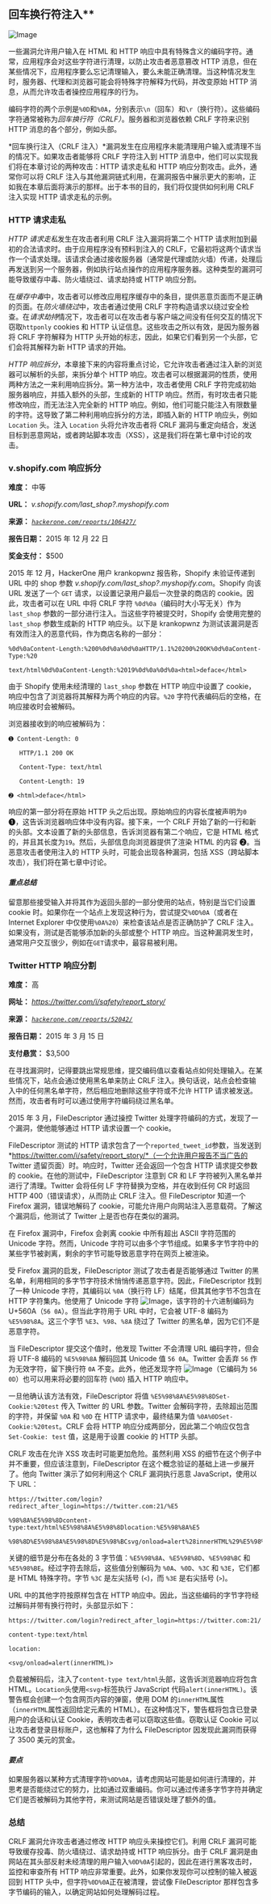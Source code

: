 ## 回车换行符注入**

![Image](img/common.jpg)

一些漏洞允许用户输入在 HTML 和 HTTP 响应中具有特殊含义的编码字符。通常，应用程序会对这些字符进行清理，以防止攻击者恶意篡改 HTTP 消息，但在某些情况下，应用程序要么忘记清理输入，要么未能正确清理。当这种情况发生时，服务器、代理和浏览器可能会将特殊字符解释为代码，并改变原始 HTTP 消息，从而允许攻击者操控应用程序的行为。

编码字符的两个示例是`%0D`和`%0A`，分别表示`\n`（回车）和`\r`（换行符）。这些编码字符通常被称为*回车换行符（CRLF）*。服务器和浏览器依赖 CRLF 字符来识别 HTTP 消息的各个部分，例如头部。

*回车换行注入（CRLF 注入）*漏洞发生在应用程序未能清理用户输入或清理不当的情况下。如果攻击者能够将 CRLF 字符注入到 HTTP 消息中，他们可以实现我们将在本章讨论的两种攻击：HTTP 请求走私和 HTTP 响应分割攻击。此外，通常你可以将 CRLF 注入与其他漏洞链式利用，在漏洞报告中展示更大的影响，正如我在本章后面将演示的那样。出于本书的目的，我们将仅提供如何利用 CRLF 注入实现 HTTP 请求走私的示例。

### HTTP 请求走私

*HTTP 请求走私*发生在攻击者利用 CRLF 注入漏洞将第二个 HTTP 请求附加到最初的合法请求时。由于应用程序没有预料到注入的 CRLF，它最初将这两个请求当作一个请求处理。该请求会通过接收服务器（通常是代理或防火墙）传递，处理后再发送到另一个服务器，例如执行站点操作的应用程序服务器。这种类型的漏洞可能导致缓存中毒、防火墙绕过、请求劫持或 HTTP 响应分割。

在*缓存中毒*中，攻击者可以修改应用程序缓存中的条目，提供恶意页面而不是正确的页面。在*防火墙绕过*中，攻击者通过使用 CRLF 字符构造请求以绕过安全检查。在*请求劫持*情况下，攻击者可以在攻击者与客户端之间没有任何交互的情况下窃取`httponly` cookies 和 HTTP 认证信息。这些攻击之所以有效，是因为服务器将 CRLF 字符解释为 HTTP 头开始的标志，因此，如果它们看到另一个头部，它们会将其解释为新 HTTP 请求的开始。

*HTTP 响应拆分*，本章接下来的内容将重点讨论，它允许攻击者通过注入新的浏览器可以解析的头部，来拆分单个 HTTP 响应。攻击者可以根据漏洞的性质，使用两种方法之一来利用响应拆分。第一种方法中，攻击者使用 CRLF 字符完成初始服务器响应，并插入额外的头部，生成新的 HTTP 响应。然而，有时攻击者只能修改响应，而无法注入完全新的 HTTP 响应。例如，他们可能只能注入有限数量的字符。这导致了第二种利用响应拆分的方法，即插入新的 HTTP 响应头，例如 `Location` 头。注入 `Location` 头将允许攻击者将 CRLF 漏洞与重定向结合，发送目标到恶意网站，或者跨站脚本攻击（XSS），这是我们将在第七章中讨论的攻击。

### v.shopify.com 响应拆分

**难度：** 中等

**URL：** *v.shopify.com/last_shop?<YOURSITE>.myshopify.com*

**来源：** *[`hackerone.com/reports/106427/`](https://hackerone.com/reports/106427/)*

**报告日期：** 2015 年 12 月 22 日

**奖金支付：** $500

2015 年 12 月，HackerOne 用户 krankopwnz 报告称，Shopify 未验证传递到 URL 中的 shop 参数 *v.shopify.com/last_shop?<YOURSITE>.myshopify.com*。Shopify 向该 URL 发送了一个 `GET` 请求，以设置记录用户最后一次登录的商店的 cookie。因此，攻击者可以在 URL 中将 CRLF 字符 `%0d%0a`（编码时大小写无关）作为 `last_shop` 参数的一部分进行注入。当这些字符被提交时，Shopify 会使用完整的 `last_shop` 参数生成新的 HTTP 响应头。以下是 krankopwnz 为测试该漏洞是否有效而注入的恶意代码，作为商店名称的一部分：

```
%0d%0aContent-Length:%200%0d%0a%0d%0aHTTP/1.1%20200%20OK%0d%0aContent-Type:%20

text/html%0d%0aContent-Length:%2019%0d%0a%0d%0a<html>deface</html>
```

由于 Shopify 使用未经清理的 `last_shop` 参数在 HTTP 响应中设置了 cookie，响应中包含了浏览器将其解释为两个响应的内容。`%20` 字符代表编码后的空格，在响应接收时会被解码。

浏览器接收到的响应被解码为：

```
➊ Content-Length: 0

   HTTP/1.1 200 OK

   Content-Type: text/html

   Content-Length: 19

➋ <html>deface</html>
```

响应的第一部分将在原始 HTTP 头之后出现。原始响应的内容长度被声明为`0` ➊，这告诉浏览器响应体中没有内容。接下来，一个 CRLF 开始了新的一行和新的头部。文本设置了新的头部信息，告诉浏览器有第二个响应，它是 HTML 格式的，并且其长度为`19`。然后，头部信息向浏览器提供了渲染 HTML 的内容 ➋。当恶意攻击者使用注入的 HTTP 头时，可能会出现各种漏洞，包括 XSS（跨站脚本攻击），我们将在第七章中讨论。

#### *重点总结*

留意那些接受输入并将其作为返回头部的一部分使用的站点，特别是当它们设置 cookie 时。如果你在一个站点上发现这种行为，尝试提交`%0D%0A`（或者在 Internet Explorer 中仅使用`%0A%20`）来检查该站点是否正确防护了 CRLF 注入。如果没有，测试是否能够添加新的头部或整个 HTTP 响应。当这种漏洞发生时，通常用户交互很少，例如在`GET`请求中，最容易被利用。

### Twitter HTTP 响应分割

**难度：** 高

**网址：** *https://twitter.com/i/safety/report_story/*

**来源：** *[`hackerone.com/reports/52042/`](https://hackerone.com/reports/52042/)*

**报告日期：** 2015 年 3 月 15 日

**支付悬赏：** $3,500

在寻找漏洞时，记得要跳出常规思维，提交编码值以查看站点如何处理输入。在某些情况下，站点会通过使用黑名单来防止 CRLF 注入。换句话说，站点会检查输入中的任何黑名单字符，然后相应地删除这些字符或不允许 HTTP 请求被发送。然而，攻击者有时可以通过使用字符编码绕过黑名单。

2015 年 3 月，FileDescriptor 通过操控 Twitter 处理字符编码的方式，发现了一个漏洞，使他能够通过 HTTP 请求设置一个 cookie。

FileDescriptor 测试的 HTTP 请求包含了一个`reported_tweet_id`参数，当发送到*https://twitter.com/i/safety/report_story/*（一个允许用户报告不当广告的 Twitter 遗留页面）时。响应时，Twitter 还会返回一个包含 HTTP 请求提交参数的 cookie。在他的测试中，FileDescriptor 注意到 CR 和 LF 字符被列入黑名单并进行了清理。Twitter 会将任何 LF 字符替换为空格，并在收到任何 CR 时返回 HTTP 400（错误请求），从而防止 CRLF 注入。但 FileDescriptor 知道一个 Firefox 漏洞，错误地解码了 cookie，可能允许用户向网站注入恶意载荷。了解这个漏洞后，他测试了 Twitter 上是否也存在类似的漏洞。

在 Firefox 漏洞中，Firefox 会剥离 cookie 中所有超出 ASCII 字符范围的 Unicode 字符。然而，Unicode 字符可以由多个字节组成。如果多字节字符中的某些字节被剥离，剩余的字节可能导致恶意字符在网页上被渲染。

受 Firefox 漏洞的启发，FileDescriptor 测试了攻击者是否能够通过 Twitter 的黑名单，利用相同的多字节字符技术悄悄传递恶意字符。因此，FileDescriptor 找到了一种 Unicode 字符，其编码以 `%0A`（换行符 LF）结尾，但其其他字节不包含在 HTTP 字符集内。他使用了 Unicode 字符 ![Image](img/f0053-01.jpg)，该字符的十六进制编码为 U+560A（`56 0A`）。但当此字符用于 URL 中时，它会被 UTF-8 编码为 `%E5%98%8A`。这三个字节 `%E3`、`%98`、`%8A` 绕过了 Twitter 的黑名单，因为它们不是恶意字符。

当 FileDescriptor 提交这个值时，他发现 Twitter 不会清理 URL 编码字符，但会将 UTF-8 编码的 `%E5%98%8A` 解码回其 Unicode 值 `56 0A`。Twitter 会丢弃 `56` 作为无效字符，留下换行符 `0A` 不变。此外，他还发现字符 ![Image](img/f0053-02.jpg)（它编码为 `56 0D`）也可以用来将必要的回车符 (`%0D`) 插入 HTTP 响应中。

一旦他确认该方法有效，FileDescriptor 将值 `%E5%98%8A%E5%98%8DSet-Cookie:%20test` 传入 Twitter 的 URL 参数。Twitter 会解码字符，去除超出范围的字符，并保留 `%0A` 和 `%0D` 在 HTTP 请求中，最终结果为值 `%0A%0DSet-Cookie:%20test`。CRLF 会将 HTTP 响应分成两部分，因此第二个响应仅包含 `Set-Cookie: test` 值，这是用于设置 cookie 的 HTTP 头部。

CRLF 攻击在允许 XSS 攻击时可能更加危险。虽然利用 XSS 的细节在这个例子中并不重要，但应该注意到，FileDescriptor 在这个概念验证的基础上进一步展开了。他向 Twitter 演示了如何利用这个 CRLF 漏洞执行恶意 JavaScript，使用以下 URL：

```
https://twitter.com/login?redirect_after_login=https://twitter.com:21/%E5

%98%8A%E5%98%8Dcontent-type:text/html%E5%98%8A%E5%98%8Dlocation:%E5%98%8A%E5

%98%8D%E5%98%8A%E5%98%8D%E5%98%BCsvg/onload=alert%28innerHTML%29%E5%98%BE
```

关键的细节是分布在各处的 3 字节值：`%E5%98%8A`、`%E5%98%8D`、`%E5%98%BC` 和 `%E5%98%BE`。经过字符去除后，这些值分别解码为 `%0A`、`%0D`、`%3C` 和 `%3E`，它们都是 HTML 特殊字符。字节 `%3C` 是左尖括号 (`<`)，而 `%3E` 是右尖括号 (`>`)。

URL 中的其他字符按原样包含在 HTTP 响应中。因此，当这些编码的字节字符经过解码并带有换行符时，头部显示如下：

```
https://twitter.com/login?redirect_after_login=https://twitter.com:21/

content-type:text/html

location:

<svg/onload=alert(innerHTML)>
```

负载被解码后，注入了`content-type text/html`头部，这告诉浏览器响应将包含 HTML。`Location`头使用`<svg>`标签执行 JavaScript 代码`alert(innerHTML)`。该警告框会创建一个包含网页内容的弹窗，使用 DOM 的`innerHTML`属性（`innerHTML`属性返回给定元素的 HTML）。在这种情况下，警告框将包含已登录用户的会话和认证 Cookie，表明攻击者可以窃取这些值。窃取认证 Cookie 可以让攻击者登录目标账户，这也解释了为什么 FileDescriptor 因发现此漏洞而获得了 3500 美元的赏金。

#### *要点*

如果服务器以某种方式清理字符`%0D%0A`，请考虑网站可能是如何进行清理的，并思考是否能绕过它的努力，比如通过双重编码。你可以通过传递多字节字符并确定它们是否被解码为其他字符，来测试网站是否错误处理了额外的值。

### 总结

CRLF 漏洞允许攻击者通过修改 HTTP 响应头来操控它们。利用 CRLF 漏洞可能导致缓存投毒、防火墙绕过、请求劫持或 HTTP 响应拆分。由于 CRLF 漏洞是由网站在其头部反射未经清理的用户输入`%0D%0A`引起的，因此在进行黑客攻击时，监控和审查所有 HTTP 响应非常重要。此外，如果你发现你可以控制的输入被返回到 HTTP 头中，但字符`%0D%0A`正在被清理，尝试像 FileDescriptor 那样包含多字节编码的输入，以确定网站如何处理解码过程。

